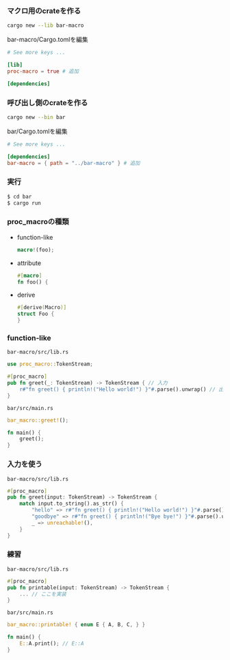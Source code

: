 ### マクロ用のcrateを作る

```sh
cargo new --lib bar-macro
```

bar-macro/Cargo.tomlを編集
```toml
# See more keys ...

[lib]
proc-macro = true # 追加

[dependencies]
```

### 呼び出し側のcrateを作る

```sh
cargo new --bin bar
```

bar/Cargo.tomlを編集
```toml
# See more keys ...

[dependencies]
bar-macro = { path = "../bar-macro" } # 追加
```

### 実行
```sh
$ cd bar
$ cargo run
```

### proc_macroの種類
- function-like
  ```rust
  macro!(foo);
  ```
- attribute
   ```rust
  #[macro]
  fn foo() {
   ```
- derive
   ```rust
  #[derive(Macro)]
  struct Foo {
  }
   ```

### function-like
`bar-macro/src/lib.rs`
```rust
use proc_macro::TokenStream;

#[proc_macro]
pub fn greet(_: TokenStream) -> TokenStream { // 入力
    r#"fn greet() { println!("Hello world!") }"#.parse().unwrap() // 出力
}
```

`bar/src/main.rs`
```rust
bar_macro::greet!();

fn main() {
    greet();
}
```

### 入力を使う
`bar-macro/src/lib.rs`
```rust
#[proc_macro]
pub fn greet(input: TokenStream) -> TokenStream {
    match input.to_string().as_str() {
        "hello" => r#"fn greet() { println!("Hello world!") }"#.parse().unwrap(),
        "goodbye" => r#"fn greet() { println!("Bye bye!") }"#.parse().unwrap(),
        _ => unreachable!(),
    }
}
```

### 練習
`bar-macro/src/lib.rs`
```rust
#[proc_macro]
pub fn printable(input: TokenStream) -> TokenStream {
    ... // ここを実装
}
```

`bar/src/main.rs`
```rust
bar_macro::printable! { enum E { A, B, C, } }

fn main() {
    E::A.print(); // E::A
}
```
